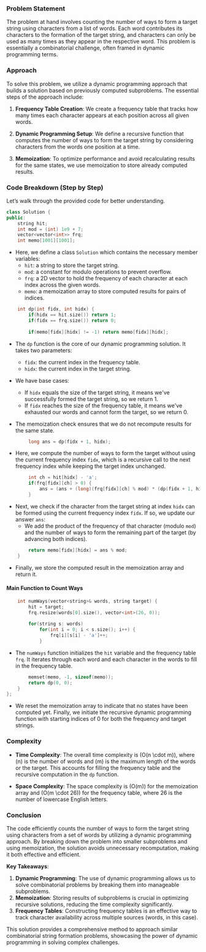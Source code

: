 ### Problem Statement

The problem at hand involves counting the number of ways to form a target string using characters from a list of words. Each word contributes its characters to the formation of the target string, and characters can only be used as many times as they appear in the respective word. This problem is essentially a combinatorial challenge, often framed in dynamic programming terms.

### Approach

To solve this problem, we utilize a dynamic programming approach that builds a solution based on previously computed subproblems. The essential steps of the approach include:

1. **Frequency Table Creation**: We create a frequency table that tracks how many times each character appears at each position across all given words.
   
2. **Dynamic Programming Setup**: We define a recursive function that computes the number of ways to form the target string by considering characters from the words one position at a time.

3. **Memoization**: To optimize performance and avoid recalculating results for the same states, we use memoization to store already computed results.

### Code Breakdown (Step by Step)

Let’s walk through the provided code for better understanding.

```cpp
class Solution {
public:
    string hit;
    int mod = (int) 1e9 + 7;
    vector<vector<int>> frq;
    int memo[1001][1001];
```
- Here, we define a class `Solution` which contains the necessary member variables:
  - `hit`: a string to store the target string.
  - `mod`: a constant for modulo operations to prevent overflow.
  - `frq`: a 2D vector to hold the frequency of each character at each index across the given words.
  - `memo`: a memoization array to store computed results for pairs of indices.

```cpp
    int dp(int fidx, int hidx) {
        if(hidx == hit.size()) return 1;
        if(fidx == frq.size()) return 0;
        
        if(memo[fidx][hidx] != -1) return memo[fidx][hidx];
```
- The `dp` function is the core of our dynamic programming solution. It takes two parameters:
  - `fidx`: the current index in the frequency table.
  - `hidx`: the current index in the target string.
  
- We have base cases:
  - If `hidx` equals the size of the target string, it means we've successfully formed the target string, so we return 1.
  - If `fidx` reaches the size of the frequency table, it means we've exhausted our words and cannot form the target, so we return 0.

- The memoization check ensures that we do not recompute results for the same state.

```cpp
        long ans = dp(fidx + 1, hidx);
```
- Here, we compute the number of ways to form the target without using the current frequency index `fidx`, which is a recursive call to the next frequency index while keeping the target index unchanged.

```cpp
        int ch = hit[hidx] - 'a';
        if(frq[fidx][ch] > 0) {
            ans = (ans + (long)(frq[fidx][ch] % mod) * (dp(fidx + 1, hidx + 1) % mod)) % mod;
        }
```
- Next, we check if the character from the target string at index `hidx` can be formed using the current frequency index `fidx`. If so, we update our answer `ans`:
  - We add the product of the frequency of that character (modulo `mod`) and the number of ways to form the remaining part of the target (by advancing both indices).

```cpp
        return memo[fidx][hidx] = ans % mod;
    }
```
- Finally, we store the computed result in the memoization array and return it.

#### Main Function to Count Ways

```cpp
    int numWays(vector<string>& words, string target) {
        hit = target;
        frq.resize(words[0].size(), vector<int>(26, 0));
        
        for(string s: words)
            for(int i = 0; i < s.size(); i++) {
                frq[i][s[i] - 'a']++;
            }
```
- The `numWays` function initializes the `hit` variable and the frequency table `frq`. It iterates through each word and each character in the words to fill in the frequency table.

```cpp
        memset(memo, -1, sizeof(memo));
        return dp(0, 0);
    }
};
```
- We reset the memoization array to indicate that no states have been computed yet. Finally, we initiate the recursive dynamic programming function with starting indices of 0 for both the frequency and target strings.

### Complexity

- **Time Complexity**: The overall time complexity is \(O(n \cdot m)\), where \(n\) is the number of words and \(m\) is the maximum length of the words or the target. This accounts for filling the frequency table and the recursive computation in the `dp` function.

- **Space Complexity**: The space complexity is \(O(m)\) for the memoization array and \(O(m \cdot 26)\) for the frequency table, where 26 is the number of lowercase English letters.

### Conclusion

The code efficiently counts the number of ways to form the target string using characters from a set of words by utilizing a dynamic programming approach. By breaking down the problem into smaller subproblems and using memoization, the solution avoids unnecessary recomputation, making it both effective and efficient.

**Key Takeaways**:
1. **Dynamic Programming**: The use of dynamic programming allows us to solve combinatorial problems by breaking them into manageable subproblems.
2. **Memoization**: Storing results of subproblems is crucial in optimizing recursive solutions, reducing the time complexity significantly.
3. **Frequency Tables**: Constructing frequency tables is an effective way to track character availability across multiple sources (words, in this case).

This solution provides a comprehensive method to approach similar combinatorial string formation problems, showcasing the power of dynamic programming in solving complex challenges.